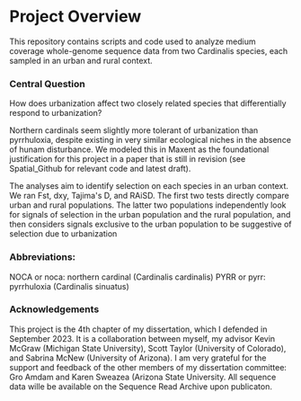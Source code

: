 # Project Overview
This repository contains scripts and code used to analyze medium coverage whole-genome sequence data from two Cardinalis species, each sampled in an urban and rural context.

### Central Question
How does urbanization affect two closely related species that differentially respond to urbanization?

Northern cardinals seem slightly more tolerant of urbanization than pyrrhuloxia, despite existing in very similar ecological niches in the absence of hunam disturbance. We modeled this in Maxent as the foundational justification for this project in a paper that is still in revision (see Spatial_Github for relevant code and latest draft). 

The analyses aim to identify selection on each species in an urban context. We ran Fst, dxy, Tajima's D, and RAiSD. The first two tests directly compare urban and rural populations. The latter two populations independently look for signals of selection in the urban population and the rural population, and then considers signals exclusive to the urban population to be suggestive of selection due to urbanization

### Abbreviations:
NOCA or noca: northern cardinal (Cardinalis cardinalis)
PYRR or pyrr: pyrrhuloxia (Cardinalis sinuatus)

### Acknowledgements
This project is the 4th chapter of my dissertation, which I defended in September 2023. It is a collaboration between myself, my advisor Kevin McGraw (Michigan State University), Scott Taylor (University of Colorado), and Sabrina McNew (University of Arizona). I am very grateful for the support and feedback of the other members of my dissertation committee: Gro Amdam and Karen Sweazea (Arizona State University. All sequence data wille be available on the Sequence Read Archive upon publicaton.
